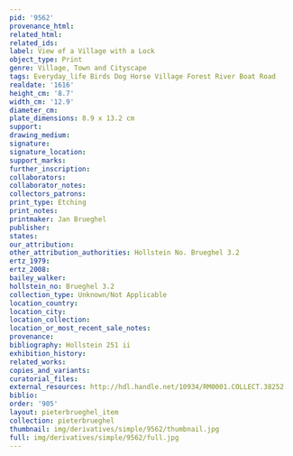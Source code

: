 ```yaml
---
pid: '9562'
provenance_html: 
related_html: 
related_ids: 
label: View of a Village with a Lock
object_type: Print
genre: Village, Town and Cityscape
tags: Everyday_life Birds Dog Horse Village Forest River Boat Road
realdate: '1616'
height_cm: '8.7'
width_cm: '12.9'
diameter_cm: 
plate_dimensions: 8.9 x 13.2 cm
support: 
drawing_medium: 
signature: 
signature_location: 
support_marks: 
further_inscription: 
collaborators: 
collaborator_notes: 
collectors_patrons: 
print_type: Etching
print_notes: 
printmaker: Jan Brueghel
publisher: 
states: 
our_attribution: 
other_attribution_authorities: Hollstein No. Brueghel 3.2
ertz_1979: 
ertz_2008: 
bailey_walker: 
hollstein_no: Brueghel 3.2
collection_type: Unknown/Not Applicable
location_country: 
location_city: 
location_collection: 
location_or_most_recent_sale_notes: 
provenance: 
bibliography: Hollstein 251 ii
exhibition_history: 
related_works: 
copies_and_variants: 
curatorial_files: 
external_resources: http://hdl.handle.net/10934/RM0001.COLLECT.38252
biblio: 
order: '905'
layout: pieterbrueghel_item
collection: pieterbrueghel
thumbnail: img/derivatives/simple/9562/thumbnail.jpg
full: img/derivatives/simple/9562/full.jpg
---
```

